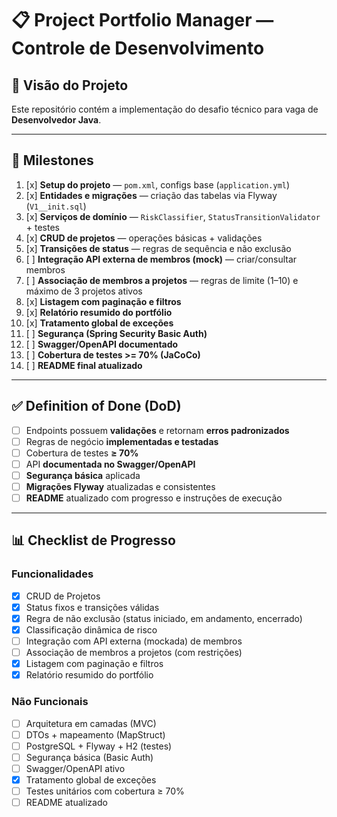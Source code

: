 # 📋 Project Portfolio Manager — Controle de Desenvolvimento

## 📖 Visão do Projeto

Este repositório contém a implementação do desafio técnico para vaga de **Desenvolvedor Java**.

---

## 🚀 Milestones

1. [x] **Setup do projeto** — `pom.xml`, configs base (`application.yml`)
2. [x] **Entidades e migrações** — criação das tabelas via Flyway (`V1__init.sql`)
3. [x] **Serviços de domínio** — `RiskClassifier`, `StatusTransitionValidator` + testes
4. [x] **CRUD de projetos** — operações básicas + validações
5. [x] **Transições de status** — regras de sequência e não exclusão
6. [ ] **Integração API externa de membros (mock)** — criar/consultar membros
7. [ ] **Associação de membros a projetos** — regras de limite (1–10) e máximo de 3 projetos ativos
8. [x] **Listagem com paginação e filtros**
9. [x] **Relatório resumido do portfólio**
10. [x] **Tratamento global de exceções**
11. [ ] **Segurança (Spring Security Basic Auth)**
12. [ ] **Swagger/OpenAPI documentado**
13. [ ] **Cobertura de testes >= 70% (JaCoCo)**
14. [ ] **README final atualizado**

---

## ✅ Definition of Done (DoD)

* [ ] Endpoints possuem **validações** e retornam **erros padronizados**
* [ ] Regras de negócio **implementadas e testadas**
* [ ] Cobertura de testes **≥ 70%**
* [ ] API **documentada no Swagger/OpenAPI**
* [ ] **Segurança básica** aplicada
* [ ] **Migrações Flyway** atualizadas e consistentes
* [ ] **README** atualizado com progresso e instruções de execução

---

## 📊 Checklist de Progresso

### Funcionalidades

* [x] CRUD de Projetos
* [x] Status fixos e transições válidas
* [x] Regra de não exclusão (status iniciado, em andamento, encerrado)
* [x] Classificação dinâmica de risco
* [ ] Integração com API externa (mockada) de membros
* [ ] Associação de membros a projetos (com restrições)
* [x] Listagem com paginação e filtros
* [x] Relatório resumido do portfólio

### Não Funcionais

* [ ] Arquitetura em camadas (MVC)
* [ ] DTOs + mapeamento (MapStruct)
* [ ] PostgreSQL + Flyway + H2 (testes)
* [ ] Segurança básica (Basic Auth)
* [ ] Swagger/OpenAPI ativo
* [x] Tratamento global de exceções
* [ ] Testes unitários com cobertura ≥ 70%
* [ ] README atualizado